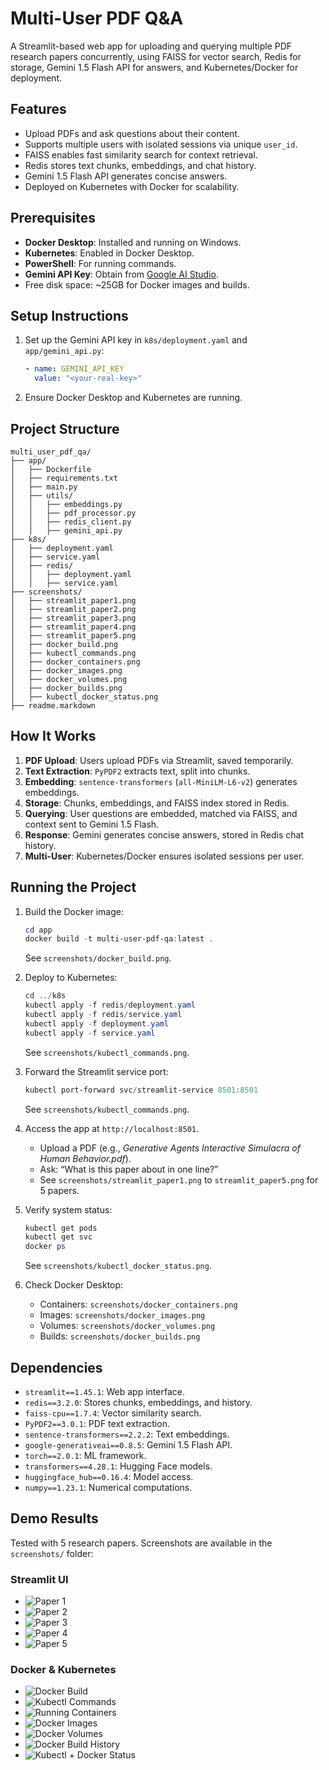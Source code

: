 # Multi-User PDF Q&A

A Streamlit-based web app for uploading and querying multiple PDF research papers concurrently, using FAISS for vector search, Redis for storage, Gemini 1.5 Flash API for answers, and Kubernetes/Docker for deployment.

## Features
- Upload PDFs and ask questions about their content.
- Supports multiple users with isolated sessions via unique `user_id`.
- FAISS enables fast similarity search for context retrieval.
- Redis stores text chunks, embeddings, and chat history.
- Gemini 1.5 Flash API generates concise answers.
- Deployed on Kubernetes with Docker for scalability.

## Prerequisites
- **Docker Desktop**: Installed and running on Windows.
- **Kubernetes**: Enabled in Docker Desktop.
- **PowerShell**: For running commands.
- **Gemini API Key**: Obtain from [Google AI Studio](https://aistudio.google.com/).
- Free disk space: ~25GB for Docker images and builds.

## Setup Instructions
1. Set up the Gemini API key in `k8s/deployment.yaml` and `app/gemini_api.py`:
   ```yaml
   - name: GEMINI_API_KEY
     value: "<your-real-key>"
   ```
2. Ensure Docker Desktop and Kubernetes are running.

## Project Structure
```
multi_user_pdf_qa/
├── app/
│   ├── Dockerfile
│   ├── requirements.txt
│   ├── main.py
│   ├── utils/
│   │   ├── embeddings.py
│   │   ├── pdf_processor.py
│   │   ├── redis_client.py
│   │   ├── gemini_api.py
├── k8s/
│   ├── deployment.yaml
│   ├── service.yaml
│   ├── redis/
│   │   ├── deployment.yaml
│   │   ├── service.yaml
├── screenshots/
│   ├── streamlit_paper1.png
│   ├── streamlit_paper2.png
│   ├── streamlit_paper3.png
│   ├── streamlit_paper4.png
│   ├── streamlit_paper5.png
│   ├── docker_build.png
│   ├── kubectl_commands.png
│   ├── docker_containers.png
│   ├── docker_images.png
│   ├── docker_volumes.png
│   ├── docker_builds.png
│   ├── kubectl_docker_status.png
├── readme.markdown
```

## How It Works
1. **PDF Upload**: Users upload PDFs via Streamlit, saved temporarily.
2. **Text Extraction**: `PyPDF2` extracts text, split into chunks.
3. **Embedding**: `sentence-transformers` (`all-MiniLM-L6-v2`) generates embeddings.
4. **Storage**: Chunks, embeddings, and FAISS index stored in Redis.
5. **Querying**: User questions are embedded, matched via FAISS, and context sent to Gemini 1.5 Flash.
6. **Response**: Gemini generates concise answers, stored in Redis chat history.
7. **Multi-User**: Kubernetes/Docker ensures isolated sessions per user.

## Running the Project
1. Build the Docker image:
   ```powershell
   cd app
   docker build -t multi-user-pdf-qa:latest .
   ```
   See `screenshots/docker_build.png`.

2. Deploy to Kubernetes:
   ```powershell
   cd ../k8s
   kubectl apply -f redis/deployment.yaml
   kubectl apply -f redis/service.yaml
   kubectl apply -f deployment.yaml
   kubectl apply -f service.yaml
   ```
   See `screenshots/kubectl_commands.png`.

3. Forward the Streamlit service port:
   ```powershell
   kubectl port-forward svc/streamlit-service 8501:8501
   ```
   See `screenshots/kubectl_commands.png`.

4. Access the app at `http://localhost:8501`.
   - Upload a PDF (e.g., *Generative Agents Interactive Simulacra of Human Behavior.pdf*).
   - Ask: “What is this paper about in one line?”
   - See `screenshots/streamlit_paper1.png` to `streamlit_paper5.png` for 5 papers.

5. Verify system status:
   ```powershell
   kubectl get pods
   kubectl get svc
   docker ps
   ```
   See `screenshots/kubectl_docker_status.png`.

6. Check Docker Desktop:
   - Containers: `screenshots/docker_containers.png`
   - Images: `screenshots/docker_images.png`
   - Volumes: `screenshots/docker_volumes.png`
   - Builds: `screenshots/docker_builds.png`

## Dependencies
- `streamlit==1.45.1`: Web app interface.
- `redis==3.2.0`: Stores chunks, embeddings, and history.
- `faiss-cpu==1.7.4`: Vector similarity search.
- `PyPDF2==3.0.1`: PDF text extraction.
- `sentence-transformers==2.2.2`: Text embeddings.
- `google-generativeai==0.8.5`: Gemini 1.5 Flash API.
- `torch==2.0.1`: ML framework.
- `transformers==4.28.1`: Hugging Face models.
- `huggingface_hub==0.16.4`: Model access.
- `numpy==1.23.1`: Numerical computations.

## Demo Results

Tested with 5 research papers. Screenshots are available in the `screenshots/` folder:

### Streamlit UI
- ![Paper 1](screenshots/streamlit_paper1.png)
- ![Paper 2](screenshots/streamlit_paper2.png)
- ![Paper 3](screenshots/streamlit_paper3.png)
- ![Paper 4](screenshots/streamlit_paper4.png)
- ![Paper 5](screenshots/streamlit_paper5.png)

### Docker & Kubernetes
- ![Docker Build](screenshots/docker_build.png)
- ![Kubectl Commands](screenshots/kubectl_commands.png)
- ![Running Containers](screenshots/docker_containers.png)
- ![Docker Images](screenshots/docker_images.png)
- ![Docker Volumes](screenshots/docker_volumes.png)
- ![Docker Build History](screenshots/docker_builds.png)
- ![Kubectl + Docker Status](screenshots/kubectl_docker_status.png)
